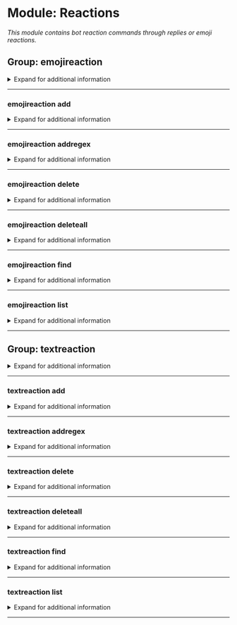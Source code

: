 # Module: Reactions
*This module contains bot reaction commands through replies or emoji reactions.*


## Group: emojireaction
<details><summary markdown='span'>Expand for additional information</summary><p>

*This groups is used to make the bot react with given emoji to a message containing a trigger word inside (guild specific). Group call either lists currently registered emoji reactions or adds a new emoji reaction to a given trigger word list.
*Note: Trigger words can be regular expressions (use `emojireaction addregex` command).**

**Aliases:**
`ereact, er, emojir, emojireactions`
**Guild only.**

**Requires permissions:**
`Manage guild`

**Overload 2:**

*No arguments.*

**Overload 1:**
- \[`emoji`\]: *Emoji*
- \[`string...`\]: *Reaction triggers*

**Overload 0:**
- \[`string`\]: *Reaction triggers*
- \[`emoji`\]: *Emoji*

**Examples:**

```xml
!emojireaction
!emojireaction :emoji: triggerword
!emojireaction triggerword :emoji:
```
</p></details>

---

### emojireaction add
<details><summary markdown='span'>Expand for additional information</summary><p>

*Adds a new emoji reaction to guild reaction list. Requires emoji to react as and one or more triggers.*

**Aliases:**
`register, reg, new, a, +, +=, <<, <, <-, <=`
**Guild only.**

**Requires permissions:**
`Manage guild`

**Overload 1:**
- \[`emoji`\]: *Emoji*
- \[`string...`\]: *Reaction triggers*

**Overload 0:**
- \[`string`\]: *Reaction triggers*
- \[`emoji`\]: *Emoji*

**Examples:**

```xml
!emojireaction add :emoji: triggerword
!emojireaction add triggerword :emoji:
```
</p></details>

---

### emojireaction addregex
<details><summary markdown='span'>Expand for additional information</summary><p>

*Adds a new emoji reaction to guild reaction list. Requires emoji to react as and one or more regular expressions that will match the message being tested (each regular expression is word-bounded automatically).*

**Aliases:**
`registerregex, regex, newregex, ar, +r, +=r, <<r, <r, <-r, <=r, +regex, +regexp, +rgx`
**Guild only.**

**Requires permissions:**
`Manage guild`

**Overload 1:**
- \[`emoji`\]: *Emoji*
- \[`string...`\]: *Reaction triggers*

**Overload 0:**
- \[`string`\]: *Reaction triggers*
- \[`emoji`\]: *Emoji*

**Examples:**

```xml
!emojireaction addregex :emoji: regex?pattern+
!emojireaction addregex regex?pattern+ :emoji:
```
</p></details>

---

### emojireaction delete
<details><summary markdown='span'>Expand for additional information</summary><p>

*Removes existing emoji reaction by it's reaction emoji, ID or trigger.*

**Aliases:**
`unregister, remove, rm, del, d, -, -=, >, >>, ->, =>`
**Guild only.**

**Requires permissions:**
`Manage guild`

**Overload 2:**
- \[`emoji`\]: *Emoji*

**Overload 1:**
- \[`int...`\]: *Reaction IDs to remove*

**Overload 0:**
- \[`string...`\]: *Reaction triggers*

**Examples:**

```xml
!emojireaction delete 12345
!emojireaction delete :emoji:
!emojireaction delete triggerword
```
</p></details>

---

### emojireaction deleteall
<details><summary markdown='span'>Expand for additional information</summary><p>

*Removes all guild emoji reactions.*

**Aliases:**
`removeall, rmrf, rma, clearall, clear, delall, da, cl, -a, --, >>>`
**Guild only.**

**Requires permissions:**
`Manage guild`
**Requires user permissions:**
`Administrator`

**Overload 0:**

*No arguments.*

**Examples:**

```xml
!emojireaction deleteall
```
</p></details>

---

### emojireaction find
<details><summary markdown='span'>Expand for additional information</summary><p>

*Finds emoji reactions that are triggered by a given text.*

**Aliases:**
`f, test`
**Guild only.**

**Requires permissions:**
`Manage guild`

**Overload 0:**
- \[`string...`\]: *Reaction trigger*

**Examples:**

```xml
!emojireaction find triggerword
```
</p></details>

---

### emojireaction list
<details><summary markdown='span'>Expand for additional information</summary><p>

*Lists all emoji reactions for this guild.*

**Aliases:**
`print, show, view, ls, l, p`
**Guild only.**

**Requires permissions:**
`Manage guild`

**Overload 0:**

*No arguments.*

**Examples:**

```xml
!emojireaction list
```
</p></details>

---

## Group: textreaction
<details><summary markdown='span'>Expand for additional information</summary><p>

*This groups is used to make the bot react with given text to a message containing a trigger word inside (guild specific). Group call either lists currently registered text reactions or adds a new text reaction to a given trigger word list.
*Note: Trigger words can be regular expressions (use `textreaction addregex` command).**

**Aliases:**
`treact, tr, txtr, textreactions`
**Guild only.**

**Requires user permissions:**
`Manage guild`

**Overload 1:**

*No arguments.*

**Overload 0:**
- \[`string`\]: *Reaction trigger*
- \[`string...`\]: *Response*

**Examples:**

```xml
!textreaction
!textreaction triggerword Response message
```
</p></details>

---

### textreaction add
<details><summary markdown='span'>Expand for additional information</summary><p>

*Adds a new text reaction to guild reaction list. Requires trigger word and a response.*

**Aliases:**
`register, reg, new, a, +, +=, <<, <, <-, <=`
**Guild only.**

**Requires user permissions:**
`Manage guild`

**Overload 0:**
- \[`string`\]: *Reaction trigger*
- \[`string...`\]: *Response*

**Examples:**

```xml
!textreaction add triggerword Response message
```
</p></details>

---

### textreaction addregex
<details><summary markdown='span'>Expand for additional information</summary><p>

*Adds a new text reaction to guild reaction list. Requires a regular expression that will match the message being tested (each regular expression is word-bounded automatically) and a text to reply when the match occurs.*

**Aliases:**
`registerregex, regex, newregex, ar, +r, +=r, <<r, <r, <-r, <=r, +regex, +regexp, +rgx`
**Guild only.**

**Requires user permissions:**
`Manage guild`

**Overload 0:**
- \[`string`\]: *Reaction trigger*
- \[`string...`\]: *Response*

**Examples:**

```xml
!textreaction addregex regex?pattern+ Response message
```
</p></details>

---

### textreaction delete
<details><summary markdown='span'>Expand for additional information</summary><p>

*Removes existing text reaction by it's ID or trigger word.*

**Aliases:**
`unregister, remove, rm, del, d, -, -=, >, >>, ->, =>`
**Guild only.**

**Requires user permissions:**
`Manage guild`

**Overload 1:**
- \[`int...`\]: *Reaction IDs to remove*

**Overload 0:**
- \[`string...`\]: *Reaction triggers*

**Examples:**

```xml
!textreaction delete 12345
!textreaction delete triggerword
```
</p></details>

---

### textreaction deleteall
<details><summary markdown='span'>Expand for additional information</summary><p>

*Removes all guild text reactions.*

**Aliases:**
`removeall, rmrf, rma, clearall, clear, delall, da, cl, -a, --, >>>`
**Guild only.**

**Requires user permissions:**
`Administrator, Manage guild`

**Overload 0:**

*No arguments.*

**Examples:**

```xml
!textreaction deleteall
```
</p></details>

---

### textreaction find
<details><summary markdown='span'>Expand for additional information</summary><p>

*Finds text reactions that are triggered by a given text.*

**Aliases:**
`f, test`
**Guild only.**

**Requires user permissions:**
`Manage guild`

**Overload 0:**
- \[`string...`\]: *Reaction trigger*

**Examples:**

```xml
!textreaction find triggerword
```
</p></details>

---

### textreaction list
<details><summary markdown='span'>Expand for additional information</summary><p>

*Lists all emoji reactions for this guild.*

**Aliases:**
`print, show, view, ls, l, p`
**Guild only.**

**Requires user permissions:**
`Manage guild`

**Overload 0:**

*No arguments.*

**Examples:**

```xml
!textreaction list
```
</p></details>

---

